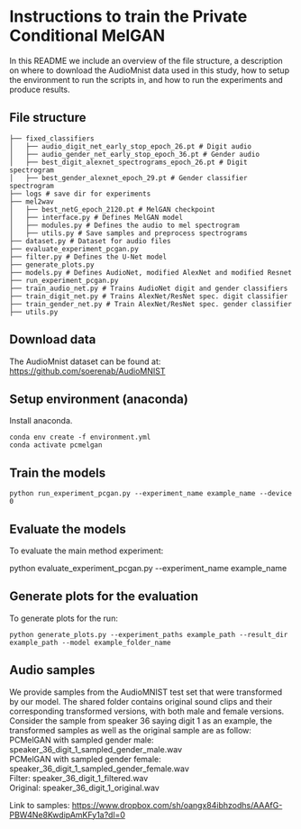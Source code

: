 # Instructions to train the Private Conditional MelGAN
In this README we include an overview of the file structure, a description on where to download the AudioMnist data used in this study, how to setup the environment to run the scripts in, and how to run the experiments and produce results.


## File structure



	├── fixed_classifiers
	│   ├── audio_digit_net_early_stop_epoch_26.pt # Digit audio
 	│   ├── audio_gender_net_early_stop_epoch_36.pt # Gender audio
 	│   ├── best_digit_alexnet_spectrograms_epoch_26.pt # Digit spectrogram
	│   ├── best_gender_alexnet_epoch_29.pt # Gender classifier spectrogram
	├── logs # save dir for experiments
	├── mel2wav
	│   ├── best_netG_epoch_2120.pt # MelGAN checkpoint
	│   ├── interface.py # Defines MelGAN model
	│   ├── modules.py # Defines the audio to mel spectrogram
	│   ├── utils.py # Save samples and preprocess spectrograms
	├── dataset.py # Dataset for audio files
	├── evaluate_experiment_pcgan.py
	├── filter.py # Defines the U-Net model
	├── generate_plots.py
	├── models.py # Defines AudioNet, modified AlexNet and modified Resnet
	├── run_experiment_pcgan.py
	├── train_audio_net.py # Trains AudioNet digit and gender classifiers
	├── train_digit_net.py # Trains AlexNet/ResNet spec. digit classifier
	├── train_gender_net.py # Train AlexNet/ResNet spec. gender classifier
	├── utils.py



## Download data
The AudioMnist dataset can be found at: https://github.com/soerenab/AudioMNIST


## Setup environment (anaconda)
Install anaconda.

	conda env create -f environment.yml
	conda activate pcmelgan


## Train the models

	python run_experiment_pcgan.py --experiment_name example_name --device 0


## Evaluate the models
To evaluate the main method experiment:

  python evaluate_experiment_pcgan.py --experiment_name example_name



## Generate plots for the evaluation
To generate plots for the run:

	python generate_plots.py --experiment_paths example_path --result_dir example_path --model example_folder_name


## Audio samples
We provide samples from the AudioMNIST test set that were transformed by our model. The shared folder contains original sound clips and their corresponding transformed versions, with both male and female versions. Consider the sample from speaker 36 saying digit 1 as an example, the transformed samples as well as the original sample are as follow:
PCMelGAN with sampled gender male: speaker_36_digit_1_sampled_gender_male.wav  
PCMelGAN with sampled gender female: speaker_36_digit_1_sampled_gender_female.wav  
Filter: speaker_36_digit_1_filtered.wav  
Original: speaker_36_digit_1_original.wav  

Link to samples: https://www.dropbox.com/sh/oangx84ibhzodhs/AAAfG-PBW4Ne8KwdipAmKFy1a?dl=0
